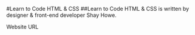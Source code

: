 #Learn to Code HTML & CSS
##Learn to Code HTML & CSS is written by designer & front-end developer Shay Howe.

Website URL